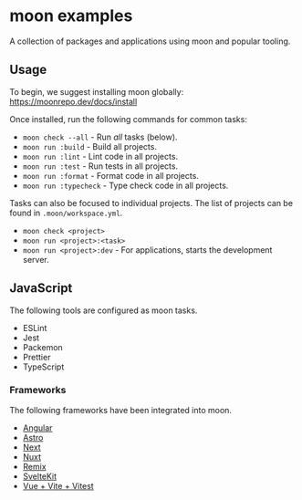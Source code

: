# moon examples

A collection of packages and applications using moon and popular tooling.

## Usage

To begin, we suggest installing moon globally: https://moonrepo.dev/docs/install

Once installed, run the following commands for common tasks:

- `moon check --all` - Run _all_ tasks (below).
- `moon run :build` - Build all projects.
- `moon run :lint` - Lint code in all projects.
- `moon run :test` - Run tests in all projects.
- `moon run :format` - Format code in all projects.
- `moon run :typecheck` - Type check code in all projects.

Tasks can also be focused to individual projects. The list of projects can be found in
`.moon/workspace.yml`.

- `moon check <project>`
- `moon run <project>:<task>`
- `moon run <project>:dev` - For applications, starts the development server.

## JavaScript

The following tools are configured as moon tasks.

- ESLint
- Jest
- Packemon
- Prettier
- TypeScript

### Frameworks

The following frameworks have been integrated into moon.

- [Angular](./apps/angular-app/README.md)
- [Astro](./apps/astro-app/README.md)
- [Next](./apps/nextjs-app/README.md)
- [Nuxt](./apps/nuxt-app/README.md)
- [Remix](./apps/remix-app/README.md)
- [SvelteKit](./apps/sveltekit/README.md)
- [Vue + Vite + Vitest](./apps/vue-vite-app/README.md)
